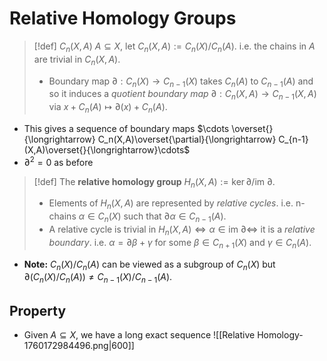 # Relative Homology Groups

>[!def] $C_n(X,A)$
>$A \subseteq X$, let $C_n(X,A) := C_n(X)/C_n(A)$. i.e. the chains in $A$ are trivial in $C_n(X,A)$.
>- Boundary map $\partial:C_n(X) \to C_{n-1}(X)$ takes $C_n(A)$ to $C_{n-1}(A)$ and so it induces a *quotient boundary map* $\partial: C_n(X,A) \to C_{n-1}(X,A)$ via $x + C_n(A) \longmapsto \partial(x)+C_n(A)$. 

- This gives a sequence of boundary maps $\cdots \overset{}{\longrightarrow} C_n(X,A)\overset{\partial}{\longrightarrow} C_{n-1}(X,A)\overset{}{\longrightarrow}\cdots$
- $\partial^2 = 0$ as before

>[!def] 
>The **relative homology group** $H_n(X,A) := \ker \partial/\text{im }\partial$.
>- Elements of $H_n(X,A)$ are represented by *relative cycles*. i.e. n-chains $\alpha \in C_n(X)$ such that $\partial \alpha \in C_{n-1}(A)$.
>- A relative cycle is trivial in $H_n(X,A) \iff \alpha \in \text{im }\partial \iff$ it is a *relative boundary*. i.e. $\alpha=\partial\beta+\gamma$ for some $\beta\in C_{n+1}(X)$ and $\gamma \in C_n(A)$.

- **Note:** $C_n(X)/C_n(A)$ can be viewed as a subgroup of $C_n(X)$ but $\partial(C_n(X)/C_n(A)) \neq C_{n-1}(X)/C_{n-1}(A)$.

## Property

- Given $A \subseteq X$, we have a long exact sequence 
  ![[Relative Homology-1760172984496.png|600]]
